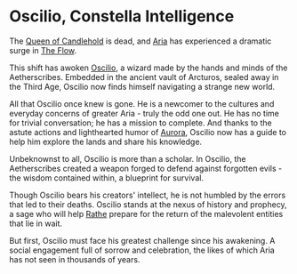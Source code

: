 # Oscilio, Constella Intelligence

The [Queen of Candlehold](../../regions/rathe/aria/the-land-of-legends.md) is dead, and [Aria](../../regions/rathe/aria/aria.md) has experienced a dramatic surge in [The Flow](../../regions/rathe/aria/a-true-sanctuary.md#the-flow).

This shift has awoken [Oscilio](../../heroes-of-rathe/oscilio-about.md), a wizard made by the hands and minds of the Aetherscribes. Embedded in the ancient vault of Arcturos, sealed away in the Third Age, Oscilio now finds himself navigating a strange new world.

All that Oscilio once knew is gone. He is a newcomer to the cultures and everyday concerns of greater Aria - truly the odd one out. He has no time for trivial conversation; he has a mission to complete. And thanks to the astute actions and lighthearted humor of [Aurora](../../heroes-of-rathe/aurora-about.md), Oscilio now has a guide to help him explore the lands and share his knowledge.

Unbeknownst to all, Oscilio is more than a scholar. In Oscilio, the Aetherscribes created a weapon forged to defend against forgotten evils - the wisdom contained within, a blueprint for survival.

Though Oscilio bears his creators' intellect, he is not humbled by the errors that led to their deaths. Oscilio stands at the nexus of history and prophecy, a sage who will help [Rathe](../../regions/rathe/rathe.md) prepare for the return of the malevolent entities that lie in wait.

But first, Oscilio must face his greatest challenge since his awakening. A social engagement full of sorrow and celebration, the likes of which Aria has not seen in thousands of years.
